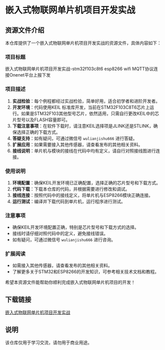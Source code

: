 # 嵌入式物联网单片机项目开发实战

## 资源文件介绍

本仓库提供了一个嵌入式物联网单片机项目开发实战的资源文件，具体内容如下：

### 项目标题
嵌入式物联网单片机项目开发实战-stm32f103c8t6 esp8266 wifi MQTT协议连接Onenet平台上报下发

### 项目描述
1. **实战检验**：每个例程都经过实战检验，简单好用，适合初学者和进阶开发者。
2. **开发环境**：代码使用KEIL 标准库开发，当前在STM32F103C8T6芯片上运行。如果是STM32F103其他型号芯片，依然适用，只需自行更改KEIL中的芯片型号以及FLASH容量即可。
3. **下载注意事项**：在软件下载时，请注意KEIL选择项是JLINK还是STLINK，确保选择正确的下载方式。
4. **答疑支持**：如有疑问，可通过微信号 `wulianjishu666` 进行答疑。
5. **扩展应用**：如果需要接入其他传感器，请查看发布的其他相关资料。
6. **接线说明**：单片机与模块的接线在代码中均有定义，请自行对照接线图进行连接。

### 使用说明
1. **环境配置**：确保KEIL开发环境已正确配置，选择正确的芯片型号和下载方式。
2. **代码下载**：下载本仓库的代码，并根据需要进行修改和调试。
3. **接线连接**：按照代码中的接线定义，将单片机与ESP8266模块正确连接。
4. **运行测试**：编译并下载代码到单片机，运行程序进行测试。

### 注意事项
- 确保KEIL开发环境配置正确，特别是芯片型号和下载方式的选择。
- 接线时请仔细对照代码中的定义，避免接线错误。
- 如有疑问，可通过微信号 `wulianjishu666` 进行咨询。

### 扩展阅读
- 如需接入其他传感器，请查看发布的其他相关资料。
- 了解更多关于STM32和ESP8266的开发知识，可参考相关技术文档和教程。

希望本资源文件能帮助你顺利完成嵌入式物联网单片机项目的开发！

## 下载链接
[嵌入式物联网单片机项目开发实战](https://pan.quark.cn/s/0df07b154eba)

## 说明

该仓库仅用于学习交流，请勿用于商业用途。
